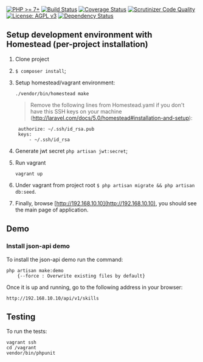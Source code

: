 
[![PHP >= 7+](https://img.shields.io/badge/php-%3E%3D%207-8892BF.svg?style=flat-square)](https://php.net/)
[![Build Status](https://secure.travis-ci.org/nixsolutions/laravel-api-boilerplate.png?branch=master)](https://travis-ci.org/AlexFloppy/laravel-api-boilerplate)
[![Coverage Status](https://coveralls.io/repos/github/nixsolutions/laravel-api-boilerplate/badge.svg?branch=master)](https://coveralls.io/github/nixsolutions/laravel-api-boilerplate?branch=master)
[![Scrutinizer Code Quality](https://scrutinizer-ci.com/g/nixsolutions/laravel-api-boilerplate/badges/quality-score.png)](https://scrutinizer-ci.com/g/nixsolutions/laravel-api-boilerplate/?branch=master)
[![License: AGPL v3](https://img.shields.io/badge/License-AGPL%20v3-blue.svg?style=flat-square)](http://www.gnu.org/licenses/agpl-3.0)
[![Dependency Status](https://www.versioneye.com/user/projects/58c6d1f87a7954003a3cacfc/badge.svg?style=flat-square)](https://www.versioneye.com/user/projects/58c6d1f87a7954003a3cacfc)

## Setup development environment with Homestead (per-project installation)

1. Clone project
2. `$ composer install`;
3. Setup homestead/vagrant environment:
	
    ```
    ./vendor/bin/homestead make
	```

	> Remove the following lines from Homestead.yaml if you don't have this SSH keys on your machine (http://laravel.com/docs/5.0/homestead#installation-and-setup):
	> 
        authorize: ~/.ssh/id_rsa.pub
        keys:
            - ~/.ssh/id_rsa
	  
4. Generate jwt secret `php artisan jwt:secret`;
5. Run vagrant
	
    ```
    vagrant up
    ```
    
6. Under vagrant from project root `$ php artisan migrate && php artisan db:seed`.
7. Finally, browse [http://192.168.10.10](http://192.168.10.10), you should see the main page of application.

Demo
-------------------------
### Install json-api demo
To install the json-api demo run the command:

    php artisan make:demo 
        {--force : Overwrite existing files by default}
        
Once it is up and running, go to the following address in your browser:

    http://192.168.10.10/api/v1/skills
    
## Testing

To run the tests:

    vagrant ssh
    cd /vagrant
    vendor/bin/phpunit


